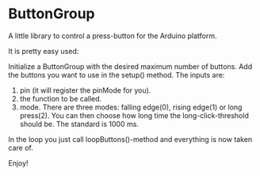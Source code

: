 ButtonGroup
===========

A little library to control a press-button for the Arduino platform.

It is pretty easy used:

Initialize a ButtonGroup with the desired maximum number of buttons.
Add the buttons you want to use in the setup() method. The inputs are:

1. pin (it will register the pinMode for you).
2. the function to be called.
3. mode. There are three modes: falling edge(0), rising edge(1) or long press(2). You can then choose how long time the long-click-threshold should be. The standard is 1000 ms.

In the loop you just call loopButtons()-method and everything is now taken care of.

Enjoy!


